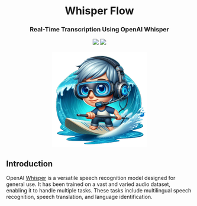 <div align="center">
<h1 align="center"> Whisper Flow </h1> 
<h3>Real-Time Transcription Using OpenAI Whisper</br></h3>
<img src="https://img.shields.io/badge/Progress-1%25-red"> <img src="https://img.shields.io/badge/Feedback-Welcome-green">
</br>
</br>
<kbd>
<img src="/docs/imgs/whisper-flow.png" width="256px"> 
</kbd>
</div>


## Introduction
OpenAI [Whisper](https://github.com/openai/whisper) is a versatile speech recognition model designed for general use. It has been trained on a vast and varied audio dataset, enabling it to handle multiple tasks. These tasks include multilingual speech recognition, speech translation, and language identification.
